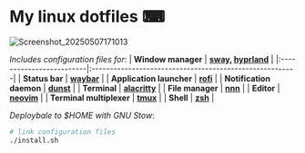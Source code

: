 
# My linux dotfiles ⌨

![Screenshot_20250507171013](https://github.com/user-attachments/assets/fc3d9994-d0cd-4d00-8420-f27c53dff0e4)


*Includes configuration files for*:
| **Window manager**       | **[sway](https://github.com/swaywm/sway), [hyprland](https://github.com/hyprwm/Hyprland)**              |
|:-------------------------|:--------------------------------------------------------|
| **Status bar**           | **[waybar](https://github.com/Alexays/Waybar)**         |
| **Application launcher** | **[rofi](https://github.com/in0ni/rofi-wayland)**              |
| **Notification daemon**  | **[dunst](https://github.com/dunst-project/dunst)**     |
| **Terminal**             | **[alacritty](https://github.com/alacritty/alacritty)** |
| **File manager**         | **[nnn](https://github.com/jarun/nnn)**                 |
| **Editor**               | **[neovim](https://github.com/neovim/neovim)**          |
| **Terminal multiplexer** | **[tmux](https://github.com/tmux/tmux.git)**            |
| **Shell**                | **[zsh](https://github.com/zsh-users/zsh.git)**         |

*Deploybale to \$HOME with GNU Stow*:

```bash
# link configuration files 
./install.sh
```

